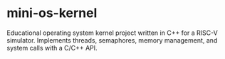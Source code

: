 # mini-os-kernel
Educational operating system kernel project written in C++ for a RISC-V simulator.  Implements threads, semaphores, memory management, and system calls with a C/C++ API.
